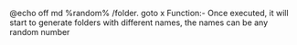 @echo off md %random% /folder. goto x 
Function:- Once executed, it will start to generate folders with different names, the names can be any random number
